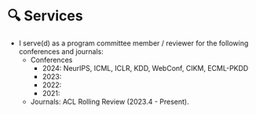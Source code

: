 # 🔍 Services
- I serve(d) as a program committee member / reviewer for the following conferences and journals:
  - Conferences
    - 2024: NeurIPS, ICML, ICLR, KDD, WebConf, CIKM, ECML-PKDD
    - 2023:
    - 2022:
    - 2021:
  - Journals: ACL Rolling Review (2023.4 - Present).